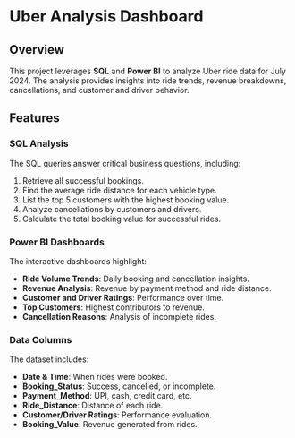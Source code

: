# Uber Analysis Dashboard

## Overview
This project leverages **SQL** and **Power BI** to analyze Uber ride data for July 2024. The analysis provides insights into ride trends, revenue breakdowns, cancellations, and customer and driver behavior.

## Features
### SQL Analysis
The SQL queries answer critical business questions, including:
1. Retrieve all successful bookings.
2. Find the average ride distance for each vehicle type.
3. List the top 5 customers with the highest booking value.
4. Analyze cancellations by customers and drivers.
5. Calculate the total booking value for successful rides.

### Power BI Dashboards
The interactive dashboards highlight:
- **Ride Volume Trends**: Daily booking and cancellation insights.
- **Revenue Analysis**: Revenue by payment method and ride distance.
- **Customer and Driver Ratings**: Performance over time.
- **Top Customers**: Highest contributors to revenue.
- **Cancellation Reasons**: Analysis of incomplete rides.

### Data Columns
The dataset includes:
- **Date & Time**: When rides were booked.
- **Booking_Status**: Success, cancelled, or incomplete.
- **Payment_Method**: UPI, cash, credit card, etc.
- **Ride_Distance**: Distance of each ride.
- **Customer/Driver Ratings**: Performance evaluation.
- **Booking_Value**: Revenue generated from rides.


